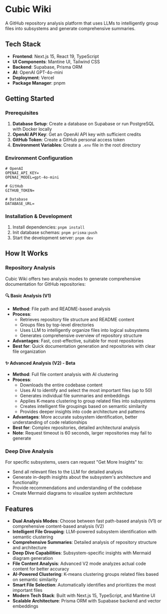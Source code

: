 # Cubic Wiki

A GitHub repository analysis platform that uses LLMs to intelligently group files into subsystems and generate comprehensive summaries.

## Tech Stack

- **Frontend**: Next.js 15, React 19, TypeScript
- **UI Components**: Mantine UI, Tailwind CSS
- **Backend**: Supabase, Prisma ORM
- **AI**: OpenAI GPT-4o-mini
- **Deployment**: Vercel
- **Package Manager**: pnpm

## Getting Started

### Prerequisites

1. **Database Setup**: Create a database on Supabase or run PostgreSQL with Docker locally
2. **OpenAI API Key**: Get an OpenAI API key with sufficient credits
3. **GitHub Token**: Create a GitHub personal access token
4. **Environment Variables**: Create a `.env` file in the root directory

### Environment Configuration

```env
# OpenAI
OPENAI_API_KEY=
OPENAI_MODEL=gpt-4o-mini

# GitHub
GITHUB_TOKEN=

# Database
DATABASE_URL=
```

### Installation & Development

1. Install dependencies: `pnpm install`
2. Init database schemas: `pnpm prisma:push`
3. Start the development server: `pnpm dev`

## How It Works

### Repository Analysis

Cubic Wiki offers two analysis modes to generate comprehensive documentation for GitHub repositories:

#### 🔍 Basic Analysis (V1)
- **Method**: File path and README-based analysis
- **Process**: 
  - Retrieves repository file structure and README content
  - Groups files by top-level directories
  - Uses LLM to intelligently organize files into logical subsystems
  - Generates comprehensive overview of repository structure
- **Advantages**: Fast, cost-effective, suitable for most repositories
- **Best for**: Quick documentation generation and repositories with clear file organization

#### ✨ Advanced Analysis (V2) - Beta
- **Method**: Full file content analysis with AI clustering
- **Process**:
  - Downloads the entire codebase content
  - Uses AI to identify and select the most important files (up to 50)
  - Generates individual file summaries and embeddings
  - Applies K-means clustering to group related files into subsystems
  - Creates intelligent file groupings based on semantic similarity
  - Provides deeper insights into code architecture and patterns
- **Advantages**: More accurate subsystem identification, better understanding of code relationships
- **Best for**: Complex repositories, detailed architectural analysis
- **Note**: Request timeout is 60 seconds, larger repositories may fail to generate

### Deep Dive Analysis
For specific subsystems, users can request "Get More Insights" to:
- Send all relevant files to the LLM for detailed analysis
- Generate in-depth insights about the subsystem's architecture and functionality
- Provide recommendations and understanding of the codebase
- Create Mermaid diagrams to visualize system architecture

## Features

- **Dual Analysis Modes**: Choose between fast path-based analysis (V1) or comprehensive content-based analysis (V2)
- **Intelligent File Grouping**: LLM-powered subsystem identification with semantic clustering
- **Comprehensive Summaries**: Detailed analysis of repository structure and architecture
- **Deep Dive Capabilities**: Subsystem-specific insights with Mermaid diagram generation
- **File Content Analysis**: Advanced V2 mode analyzes actual code content for better accuracy
- **AI-Powered Clustering**: K-means clustering groups related files based on semantic similarity
- **Smart File Selection**: Automatically identifies and prioritizes the most important files
- **Modern Tech Stack**: Built with Next.js 15, TypeScript, and Mantine UI
- **Scalable Architecture**: Prisma ORM with Supabase backend and vector embeddings
